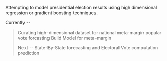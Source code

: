 Attempting to model presidential election results using high dimensional regression or gradient boosting techniques.

Currently --
>Curating high-dimensional dataset for national meta-margin popular vote forcasting
>Build Model for meta-margin
>
>Next --
>State-By-State forecasting and Electoral Vote computation prediction
